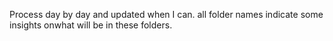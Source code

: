 Process day by day and updated when I can. all folder names indicate some insights onwhat will be in these folders.